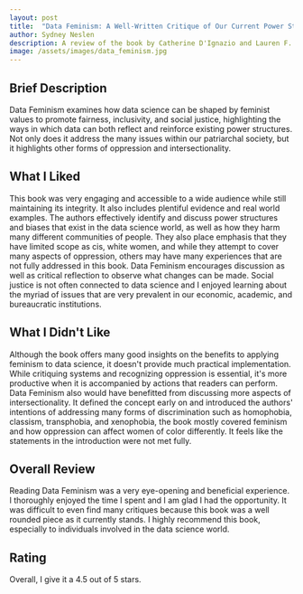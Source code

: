 ```yaml
---
layout: post
title:  "Data Feminism: A Well-Written Critique of Our Current Power Structures"
author: Sydney Neslen
description: A review of the book by Catherine D'Ignazio and Lauren F. Klein.
image: /assets/images/data_feminism.jpg
---
```


## Brief Description
Data Feminism examines how data science can be shaped by feminist values to promote fairness, inclusivity, and social justice, highlighting the ways in which data can both reflect and reinforce existing power structures. Not only does it address the many issues within our patriarchal society, but it highlights other forms of oppression and intersectionality. 

## What I Liked
This book was very engaging and accessible to a wide audience while still maintaining its integrity. It also includes plentiful evidence and real world examples. The authors effectively identify and discuss power structures and biases that exist in the data science world, as well as how they harm many different communities of people. They also place emphasis that they have limited scope as cis, white women, and while they attempt to cover many aspects of oppression, others may have many experiences that are not fully addressed in this book. Data Feminism encourages discussion as well as critical reflection to observe what changes can be made. Social justice is not often connected to data science and I enjoyed learning about the myriad of issues that are very prevalent in our economic, academic, and bureaucratic institutions. 

## What I Didn't Like
Although the book offers many good insights on the benefits to applying feminism to data science, it doesn't provide much practical implementation. While critiquing systems and recognizing oppression is essential, it's more productive when it is accompanied by actions that readers can perform. Data Feminism also would have benefitted from discussing more aspects of intersectionality. It defined the concept early on and introduced the authors' intentions of addressing many forms of discrimination such as homophobia, classism, transphobia, and xenophobia, the book mostly covered feminism and how oppression can affect women of color differently. It feels like the statements in the introduction were not met fully.

## Overall Review
Reading Data Feminism was a very eye-opening and beneficial experience. I thoroughly enjoyed the time I spent and I am glad I had the opportunity. It was difficult to even find many critiques because this book was a well rounded piece as it currently stands. I highly recommend this book, especially to individuals involved in the data science world. 

## Rating
Overall, I give it a 4.5 out of 5 stars. 